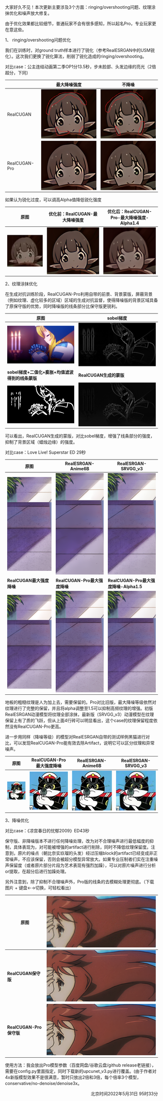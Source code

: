 大家好久不见！本次更新主要涉及3个方面：ringing/overshooting问题、纹理涂抹优化和噪声放大修复。

由于优化效果都比较细节，普通玩家不会有很多感知，所以起名Pro，专业玩家更在意这些。

1、 ringing/overshooting问题优化

我们在训练时，对ground truth样本进行了锐化（参考RealESRGAN中的USM锐化）。这次我们更换了锐化算法，削弱了锐化造成的ringing/overshooting。

对比case：公主连结动画第二季OP1分13.5秒，步未脸部、头发边缘的亮光（2倍超分，下同）



|               | 最大降噪强度                                                 | 不降噪                                                       |
| ------------- | ------------------------------------------------------------ | ------------------------------------------------------------ |
| RealCUGAN     | <img src="demos/crop-princess-red/d3-old.png" alt="old_d3" style="zoom:200%;" /> | <img src="demos/crop-princess-red/nod-old.png" alt="old_nod" style="zoom:200%;" /> |
| RealCUGAN-Pro | <img src="demos/crop-princess-red/d3-new.png" alt="new_d3" style="zoom:200%;" /> | <img src="demos/crop-princess-red/nod-new.png" alt="new_nod" style="zoom:200%;" /> |

如果认为锐化过度，可以调高Alpha值降低锐化强度

| 原图                                                         | 优化前：RealCUGAN-最大降噪强度                               | 优化后：RealCUGAN-Pro-最大降噪强度-Alpha1.4                  |
| ------------------------------------------------------------ | ------------------------------------------------------------ | ------------------------------------------------------------ |
| <img src="demos/crop-princess-red/ori-princess-crop.png" alt="ori" style="zoom:400%;" /> | <img src="demos/crop-princess/d3-old.png" alt="old_d3" style="zoom:200%;" /> | <img src="demos/crop-princess-red/new-d3-1d4-crop.png" alt="d3-a1.4" style="zoom:200%;" /> |



2、纹理涂抹优化

在生成对抗训练阶段，RealCUGAN-Pro利用自带的前景、背景蒙版，屏蔽背景（例如纹理、虚化较多的区域）区域的生成对抗监督，使得降噪版的背景区域具备了原保守版的优势，同时降噪版的线条部分比保守版更锐利。

| 原图                                                       | sobel梯度                                                    |
| ---------------------------------------------------------- | ------------------------------------------------------------ |
| <img src="demos/mask/ori.png" alt="ori" style="zoom:100%;" />    | <img src="demos/mask/sobel.png" alt="ori" style="zoom:100%;" />    |
| **sobel梯度+二值化+膨胀+均值滤波得到的线条蒙版**           | **RealCUGAN生成的蒙版**                                      |
| <img src="demos/mask/sobel2.png" alt="ori" style="zoom:100%;" /> | <img src="demos/mask/RealCUGAN.png" alt="ori" style="zoom:100%;" /> |

可以看出，RealCUGAN生成的蒙版，对比sobel梯度，增强了线条部分的强度，抑制了背景区域（蜡烛边缘）的强度。

对比case：Love Live! Superstar ED 29秒

| 原图                                                         | RealESRGAN-Anime6B                                           | RealESRGAN-SRVGG_v3                                          |
| ------------------------------------------------------------ | ------------------------------------------------------------ | ------------------------------------------------------------ |
| <img src="demos/llssed-crop/ori.png" alt="ori" style="zoom:200%;" /> | <img src="demos/llssed-crop/anime6b.png" alt="ori" style="zoom:100%;" /> | <img src="demos/llssed-crop/srvggv3.png" alt="ori" style="zoom:100%;" /> |
| **RealCUGAN最大强度降噪**                                    | **RealCUGAN-Pro最大强度降噪**                                | **RealCUGAN-Pro最大强度降噪-Alpha1.5**                       |
| <img src="demos/llssed-crop/old-d3.png" alt="ori" style="zoom:100%;" /> | <img src="demos/llssed-crop/new-d3.png" alt="ori" style="zoom:100%;" /> | <img src="demos/llssed-crop/new-d3-1d5.png" alt="ori" style="zoom:100%;" /> |

地板的粗糙纹理是人为加上去，需要保留的。Pro对比旧版，最大降噪等级依然对纹理进行了完整的保留，并且将alpha调整至1.5可以抑制高频纹理的增强。初版RealESRGAN动漫模型将纹理全部涂抹，最新版（SRVGG_v3）动漫模型在纹理保留上有了质的飞跃，但从上面4行砖可以明显看出，这个case的纹理保留程度依然没有RealCUGAN-Pro更高。

进一步用同样（降噪等级）的模型对RealESRGAN自带的测试样例黑猫进行对比，可以发现RealCUGAN-Pro能有效去除Artifact，说明它可以区分纹理和异常噪声。

| 原图                                                         | RealCUGAN-Pro最大强度降噪                                    | RealESRGAN-Anime6B                                           | RealESRGAN-SRVGG_v3                                          |
| ------------------------------------------------------------ | ------------------------------------------------------------ | ------------------------------------------------------------ | ------------------------------------------------------------ |
| <img src="demos/black_cat/ori.jpg" alt="ori" style="zoom:200%;" /> | <img src="demos/black_cat/RealCUGAN-Pro-denoise3x.jpg" alt="ori" style="zoom:100%;" /> | <img src="demos/black_cat/anime6b.png" alt="ori" style="zoom:100%;" /> | <img src="demos/black_cat/srvggv3.png" alt="ori" style="zoom:100%;" /> |



3、降噪优化

对比case：《凉宫春日的忧郁2009》ED43秒

保守版、非降噪版本不进行任何降噪处理，改为对不合理噪声进行最低幅度的抑制，具体表现为，对可能被增强的artifact进行削除，同时不降低纹理保留度。注意到，原片的噪点（朝比奈实玖瑠的头发）经过压缩block的artifact已经变成非正常噪声，不应该保留，否则会被超分模型异常放大。如果专业压制者们实在注重噪声保留度（或者原片部分片段为艺术表现有强烈加躁），可以对原片噪声进行分析or提取，在超分后进行加躁处理。

另外注意到，除了抑制不合理噪声外，Pro版的线条的去模糊处理更彻底。（下载图片 + 键盘←→切换，可轻松看出）

| 原图                    | <img src="demos/con-lianggong-crop/ori.png" alt="ori" style="zoom:200%;" /> |
| ----------------------- | ------------------------------------------------------------ |
| **RealCUGAN保守版**     | <img src="demos/con-lianggong-crop/old.png" alt="ori" style="zoom:100%;" /> |
| **RealCUGAN-Pro保守版** | <img src="demos/con-lianggong-crop/new.png" alt="ori" style="zoom:100%;" /> |



使用方法：我会放出Pro模型参数（百度网盘/谷歌云盘/github release老链接），需要在config.py里面指定，同时下载新的upcunet_v3.py进行覆盖。(由于作者对4x新版模型效果不是很满意，暂时只放出2倍和3倍，每个倍率3个模型，conservative/no-denoise/denoise3x。

<div align = "right">北京时间2022年5月31日 95时33分</div>

